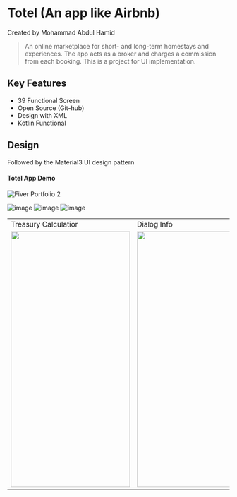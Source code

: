 # Totel (An app like Airbnb)
Created by Mohammad Abdul Hamid


> An online marketplace for short- and long-term homestays and experiences. The app acts as a broker and charges a commission from each booking.  This is a project for UI implementation.

## Key Features
- 39 Functional Screen
- Open Source (Git-hub)
- Design with XML
- Kotlin Functional

## Design
Followed by the Material3 UI design pattern
#### Totel App Demo
![Fiver Portfolio 2](https://github.com/abdulhamidrpn/Totel-Hotel/assets/40200418/796fcea6-fd5a-4633-ac51-e00a73cd3a5a)



![image]()
![image]()
![image](https://github.com/abdulhamidrpn/Totel-Hotel/assets/40200418/64088db3-f77a-49d1-a76f-15729d00d203)


<table>
  <tr>
    <td>Treasury Calculatior</td>
     <td>Dialog Info</td>
  </tr>
  <tr>
    <td><img src="https://github.com/abdulhamidrpn/Totel-Hotel/assets/40200418/cfc54103-2523-473f-97bc-22f28a9c8990" width=270 height=580></td>
    <td><img src="https://github.com/abdulhamidrpn/Totel-Hotel/assets/40200418/cdec17a7-9608-4a62-9b83-365de0f7f9f7" width=270 height=580></td>
  </tr>

 </table>
